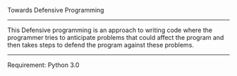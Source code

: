 Towards Defensive Programming

------------------------------------

This Defensive programming is an approach to writing code where the programmer tries to anticipate problems that could affect the program and then takes steps to defend the program against these problems.

------------------------------------

Requirement: Python 3.0
